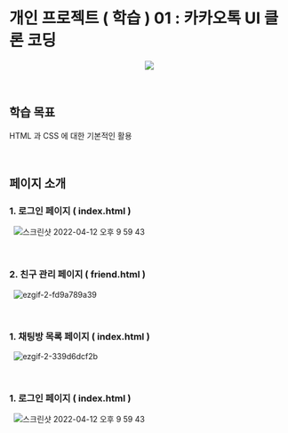 # 개인 프로젝트 ( 학습 ) 01 : 카카오톡 UI 클론 코딩

<p align="center"><img src="https://play-lh.googleusercontent.com/8_0SDfkFXAFm12A7XEqkyChCdGC055J6fC8JR7qynNuO3qNOczIoNHo4U4lad8xYMJOL"></p>

&nbsp;

## 학습 목표

HTML 과 CSS 에 대한 기본적인 활용

&nbsp;

## 페이지 소개

### 1. 로그인 페이지 ( index.html )
&nbsp;
![스크린샷 2022-04-12 오후 9 59 43](https://user-images.githubusercontent.com/82381946/162968506-e040a7ce-37e3-46ef-b9e4-e43731192944.png)

&nbsp;

### 2. 친구 관리 페이지 ( friend.html )
&nbsp;
![ezgif-2-fd9a789a39](https://user-images.githubusercontent.com/82381946/162969709-37323e29-1b77-4ca6-b6a0-2bd18dce2831.gif)

&nbsp;

### 1. 채팅방 목록 페이지 ( index.html )
&nbsp;
![ezgif-2-339d6dcf2b](https://user-images.githubusercontent.com/82381946/162970512-429882c4-fe4d-41c2-acb2-64c10602e191.gif)

&nbsp;

### 1. 로그인 페이지 ( index.html )
&nbsp;
![스크린샷 2022-04-12 오후 9 59 43](https://user-images.githubusercontent.com/82381946/162968506-e040a7ce-37e3-46ef-b9e4-e43731192944.png)

&nbsp;


